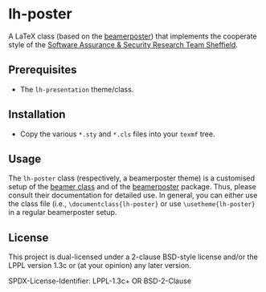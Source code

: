 # lh-poster

A LaTeX class (based on the [beamerposter](https://www.ctan.org/tex-archive/macros/latex/contrib/beamerposter))
that implements the cooperate style of the
[Software Assurance & Security Research Team Sheffield](https://logialhacking.com).

## Prerequisites 

* The `lh-presentation` theme/class.

## Installation 

* Copy the various `*.sty` and `*.cls` files into your `texmf` tree. 

## Usage

The `lh-poster` class (respectively, a beamerposter theme) is a
customised setup of the [beamer class](https://www.ctan.org/pkg/beamer) and  of the 
[beamerposter](https://www.ctan.org/tex-archive/macros/latex/contrib/beamerposter) package. 
Thus, please consult their documentation for detailed use. In general, you 
can either use the class file (i.e., `\documentclass{lh-poster}` or use
`\usetheme{lh-poster}` in a regular beamerposter setup.

## License

This project is dual-licensed under a 2-clause BSD-style license and/or 
the LPPL version 1.3c or (at your opinion) any later version. 

SPDX-License-Identifier: LPPL-1.3c+ OR BSD-2-Clause

